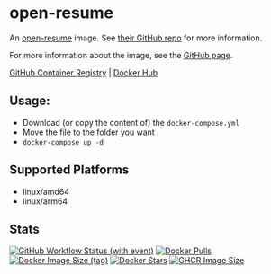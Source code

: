# open-resume

An [open-resume](https://github.com/xitanggg/open-resume) image. See [their GitHub repo](https://github.com/xitanggg/open-resume) for more information.

For more information about the image, see the [GitHub page](https://github.com/Zottelchen/docker-container/open-resume).

[GitHub Container Registry](https://github.com/users/Zottelchen/packages/container/package/open-resume) | [Docker Hub](https://hub.docker.com/r/zottelchen/open-resume)

## Usage:

- Download (or copy the content of) the `docker-compose.yml`
- Move the file to the folder you want
- `docker-compose up -d`

## Supported Platforms

- linux/amd64
- linux/arm64

## Stats

[![GitHub Workflow Status (with event)](https://img.shields.io/github/actions/workflow/status/zottelchen/docker-container/open-resume.yml?logo=github)](https://github.com/Zottelchen/docker-container/actions/workflows/open-resume.yml)
[![Docker Pulls](https://img.shields.io/docker/pulls/zottelchen/open-resume?logo=docker)](https://hub.docker.com/r/zottelchen/open-resume)
[![Docker Image Size (tag)](https://img.shields.io/docker/image-size/zottelchen/open-resume/latest?logo=docker)](https://hub.docker.com/r/zottelchen/open-resume)
[![Docker Stars](https://img.shields.io/docker/stars/zottelchen/open-resume?label=%E2%AD%90%20DOCKER%20STARS)](https://hub.docker.com/r/zottelchen/open-resume)
[![GHCR Image Size](https://ghcr-badge.egpl.dev/zottelchen/open-resume/size)](https://github.com/users/Zottelchen/packages/container/package/open-resume)

